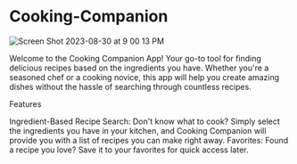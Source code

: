 # Cooking-Companion

![Screen Shot 2023-08-30 at 9 00 13 PM](https://github.com/WebDevTheresa/Cooking-Companion/assets/121316326/d62940b2-e664-464f-87aa-183c770bc0d3)


Welcome to the Cooking Companion App! Your go-to tool for finding delicious recipes based on the ingredients you have. Whether you're a seasoned chef or a cooking novice, this app will help you create amazing dishes without the hassle of searching through countless recipes.

Features

Ingredient-Based Recipe Search: Don't know what to cook? Simply select the ingredients you have in your kitchen, and Cooking Companion will provide you with a list of recipes you can make right away.
Favorites: Found a recipe you love? Save it to your favorites for quick access later.






